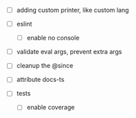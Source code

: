 -   [ ] adding custom printer, like custom lang

-   [ ] eslint

    -   [ ] enable no console

-   [ ] validate eval args, prevent extra args

-   [ ] cleanup the @since

-   [ ] attribute docs-ts

-   [ ] tests

    -   [ ] enable coverage
